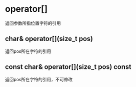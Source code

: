 # operator[]
返回参数所指位置字符的引用


## char& operator[](size_t pos)
返回pos所在字符的引用

## const char& operator[](size_t pos) const
返回pos所在字符的引用，不可修改